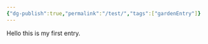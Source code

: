 ```yaml
---
{"dg-publish":true,"permalink":"/test/","tags":["gardenEntry"]}
---
```


Hello this is my first entry.